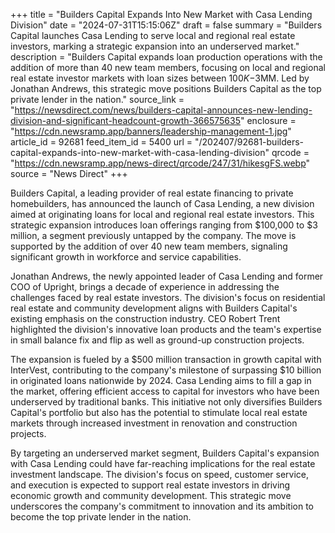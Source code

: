 +++
title = "Builders Capital Expands Into New Market with Casa Lending Division"
date = "2024-07-31T15:15:06Z"
draft = false
summary = "Builders Capital launches Casa Lending to serve local and regional real estate investors, marking a strategic expansion into an underserved market."
description = "Builders Capital expands loan production operations with the addition of more than 40 new team members, focusing on local and regional real estate investor markets with loan sizes between $100K-$3MM. Led by Jonathan Andrews, this strategic move positions Builders Capital as the top private lender in the nation."
source_link = "https://newsdirect.com/news/builders-capital-announces-new-lending-division-and-significant-headcount-growth-366575635"
enclosure = "https://cdn.newsramp.app/banners/leadership-management-1.jpg"
article_id = 92681
feed_item_id = 5400
url = "/202407/92681-builders-capital-expands-into-new-market-with-casa-lending-division"
qrcode = "https://cdn.newsramp.app/news-direct/qrcode/247/31/hikesgFS.webp"
source = "News Direct"
+++

<p>Builders Capital, a leading provider of real estate financing to private homebuilders, has announced the launch of Casa Lending, a new division aimed at originating loans for local and regional real estate investors. This strategic expansion introduces loan offerings ranging from $100,000 to $3 million, a segment previously untapped by the company. The move is supported by the addition of over 40 new team members, signaling significant growth in workforce and service capabilities.</p><p>Jonathan Andrews, the newly appointed leader of Casa Lending and former COO of Upright, brings a decade of experience in addressing the challenges faced by real estate investors. The division's focus on residential real estate and community development aligns with Builders Capital's existing emphasis on the construction industry. CEO Robert Trent highlighted the division's innovative loan products and the team's expertise in small balance fix and flip as well as ground-up construction projects.</p><p>The expansion is fueled by a $500 million transaction in growth capital with InterVest, contributing to the company's milestone of surpassing $10 billion in originated loans nationwide by 2024. Casa Lending aims to fill a gap in the market, offering efficient access to capital for investors who have been underserved by traditional banks. This initiative not only diversifies Builders Capital's portfolio but also has the potential to stimulate local real estate markets through increased investment in renovation and construction projects.</p><p>By targeting an underserved market segment, Builders Capital's expansion with Casa Lending could have far-reaching implications for the real estate investment landscape. The division's focus on speed, customer service, and execution is expected to support real estate investors in driving economic growth and community development. This strategic move underscores the company's commitment to innovation and its ambition to become the top private lender in the nation.</p>